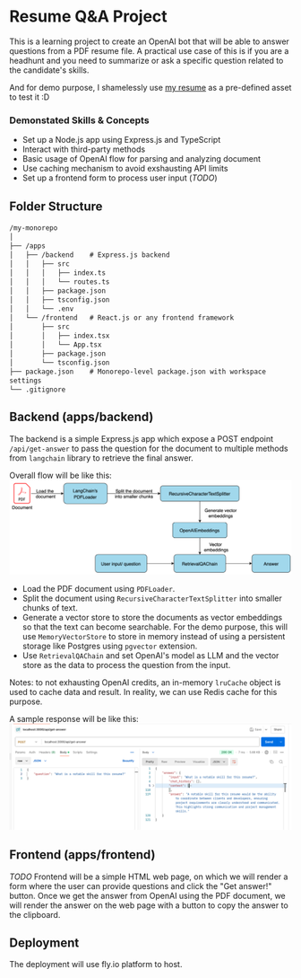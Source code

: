 # Resume Q&A Project

This is a learning project to create an OpenAI bot that will be able to answer questions from a PDF resume file.
A practical use case of this is if you are a headhunt and you need to summarize or ask a specific question related to the candidate's skills.

And for demo purpose, I shamelessly use [my resume](apps/backend/src/assets/Hung%20-%20resume.pdf) as a pre-defined asset to test it :D

### Demonstated Skills & Concepts

- Set up a Node.js app using Express.js and TypeScript
- Interact with third-party methods
- Basic usage of OpenAI flow for parsing and analyzing document
- Use caching mechanism to avoid exshausting API limits
- Set up a frontend form to process user input (_TODO_)

## Folder Structure

```
/my-monorepo
│
├── /apps
│   ├── /backend    # Express.js backend
│   │   ├── src
│   │   │   ├── index.ts
│   │   │   └── routes.ts
│   │   ├── package.json
│   │   ├── tsconfig.json
│   │   └── .env
│   └── /frontend   # React.js or any frontend framework
│       ├── src
│       │   ├── index.tsx
│       │   └── App.tsx
│       ├── package.json
│       └── tsconfig.json
├── package.json    # Monorepo-level package.json with workspace settings
└── .gitignore
```

## Backend (apps/backend)

The backend is a simple Express.js app which expose a POST endpoint `/api/get-answer` to pass the question for the document to multiple methods from `langchain` library to retrieve the final answer.

Overall flow will be like this:
![Flow](apps/backend/src/assets/flow.png)

- Load the PDF document using `PDFLoader`.
- Split the document using `RecursiveCharacterTextSplitter` into smaller chunks of text.
- Generate a vector store to store the documents as vector embeddings so that the text can become searchable. For the demo purpose, this will use `MemoryVectorStore` to store in memory instead of using a persistent storage like Postgres using `pgvector` extension.
- Use `RetrievalQAChain` and set OpenAI's model as LLM and the vector store as the data to process the question from the input.

Notes: to not exhausting OpenAI credits, an in-memory `lruCache` object is used to cache data and result. In reality, we can use Redis cache for this purpose.

A sample response will be like this:
![Sample](apps/backend/src/assets/sample.png)

## Frontend (apps/frontend)

_TODO_
Frontend will be a simple HTML web page, on which we will render a form where the user can provide questions and click the "Get answer!" button. Once we get the answer from OpenAI using the PDF document, we will render the answer on the web page with a button to copy the answer to the clipboard.

## Deployment

The deployment will use fly.io platform to host.
